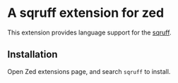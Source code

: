 # A sqruff extension for zed 

This extension provides language support for the [sqruff](https://github.com/quarylabs/sqruff).

## Installation

Open Zed extensions page, and search `sqruff` to install.
